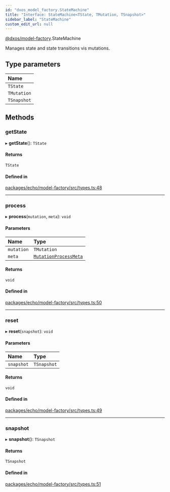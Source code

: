 ```yaml
---
id: "dxos_model_factory.StateMachine"
title: "Interface: StateMachine<TState, TMutation, TSnapshot>"
sidebar_label: "StateMachine"
custom_edit_url: null
---
```


[@dxos/model-factory](../modules/dxos_model_factory.md).StateMachine

Manages state and state transitions vis mutations.

## Type parameters

| Name |
| :------ |
| `TState` |
| `TMutation` |
| `TSnapshot` |

## Methods

### getState

▸ **getState**(): `TState`

#### Returns

`TState`

#### Defined in

[packages/echo/model-factory/src/types.ts:48](https://github.com/dxos/protocols/blob/6f4c34af3/packages/echo/model-factory/src/types.ts#L48)

___

### process

▸ **process**(`mutation`, `meta`): `void`

#### Parameters

| Name | Type |
| :------ | :------ |
| `mutation` | `TMutation` |
| `meta` | [`MutationProcessMeta`](dxos_model_factory.MutationProcessMeta.md) |

#### Returns

`void`

#### Defined in

[packages/echo/model-factory/src/types.ts:50](https://github.com/dxos/protocols/blob/6f4c34af3/packages/echo/model-factory/src/types.ts#L50)

___

### reset

▸ **reset**(`snapshot`): `void`

#### Parameters

| Name | Type |
| :------ | :------ |
| `snapshot` | `TSnapshot` |

#### Returns

`void`

#### Defined in

[packages/echo/model-factory/src/types.ts:49](https://github.com/dxos/protocols/blob/6f4c34af3/packages/echo/model-factory/src/types.ts#L49)

___

### snapshot

▸ **snapshot**(): `TSnapshot`

#### Returns

`TSnapshot`

#### Defined in

[packages/echo/model-factory/src/types.ts:51](https://github.com/dxos/protocols/blob/6f4c34af3/packages/echo/model-factory/src/types.ts#L51)
